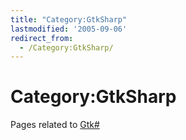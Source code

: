 ```yaml
---
title: "Category:GtkSharp"
lastmodified: '2005-09-06'
redirect_from:
  - /Category:GtkSharp/
---
```


Category:GtkSharp
=================

Pages related to [Gtk#](/GtkSharp)

